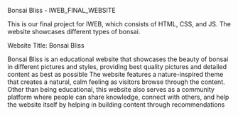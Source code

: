 Bonsai Bliss - IWEB_FINAL_WEBSITE

This is our final project for IWEB, which consists of HTML, CSS, and JS. The website showcases different types of bonsai.

Website Title: Bonsai Bliss

Bonsai Bliss is an educational website that showcases the beauty of bonsai in different pictures and styles, providing best quality pictures and detailed content as best as possible The website features a nature-inspired theme that creates a natural, calm feeling as visitors browse through the content. Other than being educational, this website also serves as a community platform where people can share knowledge, connect with others, and help the website itself by helping in building content through recommendations
